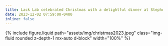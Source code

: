 ```yaml
---
title: Lack Lab celebrated Christmas with a delightful dinner at Stepho’s, a Greek restaurant!
date: 2023-12-02 07:59:00-0400
inline: false
---
```

{% include figure.liquid path="assets/img/christmas2023.jpeg" class="img-fluid rounded z-depth-1 mx-auto d-block" width="100%" %}